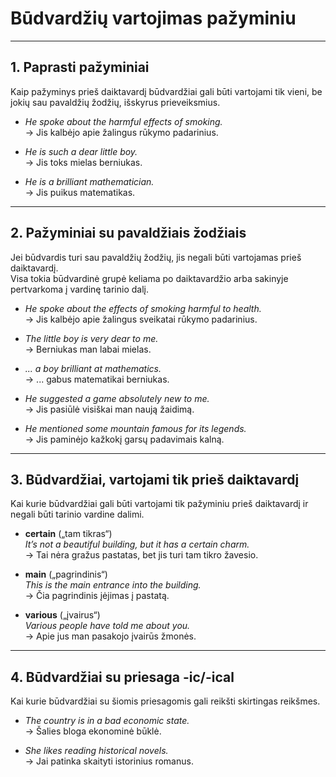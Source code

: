 # Būdvardžių vartojimas pažyminiu

---

## 1. Paprasti pažyminiai

Kaip pažyminys prieš daiktavardį būdvardžiai gali būti vartojami tik vieni, be jokių sau pavaldžių žodžių, išskyrus prieveiksmius.

- *He spoke about the harmful effects of smoking.*  
  → Jis kalbėjo apie žalingus rūkymo padarinius.  

- *He is such a dear little boy.*  
  → Jis toks mielas berniukas.  

- *He is a brilliant mathematician.*  
  → Jis puikus matematikas.  

---

## 2. Pažyminiai su pavaldžiais žodžiais

Jei būdvardis turi sau pavaldžių žodžių, jis negali būti vartojamas prieš daiktavardį.  
Visa tokia būdvardinė grupė keliama po daiktavardžio arba sakinyje pertvarkoma į vardinę tarinio dalį.

- *He spoke about the effects of smoking harmful to health.*  
  → Jis kalbėjo apie žalingus sveikatai rūkymo padarinius.  

- *The little boy is very dear to me.*  
  → Berniukas man labai mielas.  

- *... a boy brilliant at mathematics.*  
  → ... gabus matematikai berniukas.  

- *He suggested a game absolutely new to me.*  
  → Jis pasiūlė visiškai man naują žaidimą.  

- *He mentioned some mountain famous for its legends.*  
  → Jis paminėjo kažkokį garsų padavimais kalną.  

---

## 3. Būdvardžiai, vartojami tik prieš daiktavardį

Kai kurie būdvardžiai gali būti vartojami tik pažyminiu prieš daiktavardį ir negali būti tarinio vardine dalimi.

- **certain** („tam tikras“)  
  *It’s not a beautiful building, but it has a certain charm.*  
  → Tai nėra gražus pastatas, bet jis turi tam tikro žavesio.  

- **main** („pagrindinis“)  
  *This is the main entrance into the building.*  
  → Čia pagrindinis įėjimas į pastatą.  

- **various** („įvairus“)  
  *Various people have told me about you.*  
  → Apie jus man pasakojo įvairūs žmonės.  

---

## 4. Būdvardžiai su priesaga -ic/-ical

Kai kurie būdvardžiai su šiomis priesagomis gali reikšti skirtingas reikšmes.  

- *The country is in a bad economic state.*  
  → Šalies bloga ekonominė būklė.  

- *She likes reading historical novels.*  
  → Jai patinka skaityti istorinius romanus.  
